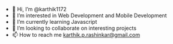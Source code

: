 - 👋 Hi, I’m @karthik1172
- 👀 I’m interested in Web Development and Mobile Development
- 🌱 I’m currently learning Javascript
- 💞️ I’m looking to collaborate on interesting projects
- 📫 How to reach me karthik.p.rashinkar@gmail.com

<!---
karthik1172/karthik1172 is a ✨ special ✨ repository because its `README.md` (this file) appears on your GitHub profile.
You can click the Preview link to take a look at your changes.
--->
